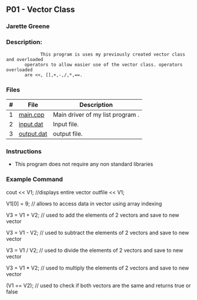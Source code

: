 ## P01 - Vector Class
### Jarette Greene
### Description: 

    			 This program is uses my previously created vector class and overloaded 
           operators to allow easier use of the vector class. operators overloaded 
           are <<, [],+,-,/,*,==.

### Files

|   #   | File     | Description                      |
| :---: | -------- | -------------------------------- |
|   1   |[main.cpp](https://github.com/Jarette/2143-OOP-Greene/blob/main/Assignments/P02/main.cpp)| Main driver of my list program . |
|   2   |[input.dat](https://github.com/Jarette/2143-OOP-Greene/blob/main/Assignments/P02/input.dat)| Input file.|
|   3   |[output.dat](https://github.com/Jarette/2143-OOP-Greene/blob/main/Assignments/P02/output.txt)| output file.|

### Instructions

- This program does not require any non standard libraries 

### Example Command

 cout << V1;            //displays entire vector
 outfile << V1;
 
 V1[0] = 9;             // allows to access data in vector using array indexing 
 
 V3 = V1 + V2;        // used to add the elements of 2 vectors and save to new vector
 
 V3 = V1 - V2;         // used to subtract the elements of 2 vectors and save to new vector
 
 V3 = V1 / V2;         // used to divide the elements of 2 vectors and save to new vector
 
 V3 = V1 * V2;         // used to multiply the elements of 2 vectors and save to new vector
 
 (V1 == V2);           // used to check if both vectors are the same and returns true or false 
